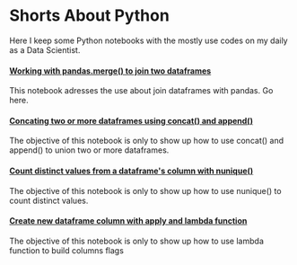 # Shorts About Python
Here I keep some Python notebooks with the mostly use codes on my daily as a Data Scientist.



#### [Working with pandas.merge() to join two dataframes](https://bit.ly/3Qf6SaZ)<br>
This notebook adresses the use about join dataframes with pandas. Go here.


#### [Concating two or more dataframes using concat() and append()](https://bit.ly/3zwHkAu)<br>
The objective of this notebook is only to show up how to use concat() and append() to union two or more dataframes.


#### [Count distinct values from a dataframe's column with nunique()](https://bit.ly/3MGXiej)<br>
The objective of this notebook is only to show up how to use nunique() to count distinct values.


#### [Create new dataframe column with apply and lambda function](https://bit.ly/3NNXbPu)<br>
The objective of this notebook is only to show up how to use lambda function to build columns flags
